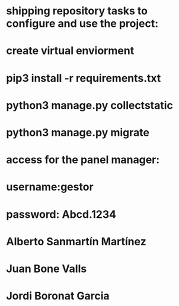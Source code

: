 # shipping repository tasks to configure and use the project:
#
# create virtual enviorment
# pip3 install -r requirements.txt
# python3 manage.py collectstatic
# python3 manage.py migrate
#
# access for the panel manager:
# username:gestor
# password: Abcd.1234
#
# Alberto Sanmartín Martínez
# Juan Bone Valls
# Jordi Boronat Garcia
